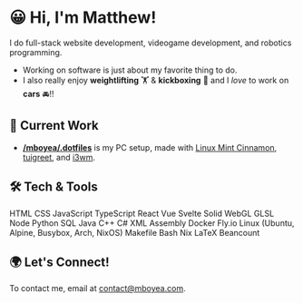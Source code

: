 # 😀 Hi, I'm Matthew!

I do full-stack website development, videogame development, and robotics programming.

- Working on software is just about my favorite thing to do.
- I also really enjoy **weightlifting** 🏋️ & **kickboxing** 🥊 and I *love* to work on **cars** 🚘!!
<!--
- I was born in 2004. I built my first computer in 2014. I started making software in 2017. I've been programming for work since 2019. I graduated with a Comp. Sci. degree in 2023.
-->
## 🔭 Current Work

- **[/mboyea/.dotfiles](https://github.com/mboyea/.dotfiles)** is my PC setup, made with [Linux Mint Cinnamon](https://linuxmint.com/), [tuigreet](https://github.com/apognu/tuigreet), and [i3wm](https://i3wm.org/).

<!--
- **[www.mboyea.com](https://www.mboyea.com)** is my portfolio website, made with PostgreSQL and SvelteKit.
  See the source code at [/mboyea/www-mboyea-com](https://github.com/mboyea/www-mboyea-com).
- **MDC (Markdown Converter)** is a piece of software I use to convert my Pandoc-Flavored Markdown notes into PDF documents.
  See the source code at [/mboyea/mdc](https://github.com/mboyea/mdc)
- **Lacuna** is my master template for making websites.
  It performs the role of a CMS like WordPress, but is much cheaper and more performant.
  See the source code at [/mboyea/lacuna](https://github.com/mboyea/lacuna).
- **Sometimes I take contracts** to build websites for small businesses.
  I don't advertise this because it's not very profitable.
-->

## 🛠 Tech & Tools

HTML
CSS
JavaScript
TypeScript
React
Vue
Svelte
Solid
WebGL
GLSL
Node
Python
SQL
Java
C++
C#
XML
Assembly
Docker
Fly.io
Linux (Ubuntu, Alpine, Busybox, Arch, NixOS)
Makefile
Bash
Nix
LaTeX
Beancount

## 🌍 Let's Connect!

To contact me, email at [contact@mboyea.com](mailto:contact@mboyea.com).
<!--
## ... Other Projects

- **Docs** is the public backup I have of my personal documents.
  This includes exciting things like recipes, resumes, and notes in Pandoc-Flavored Markdown from my personal life.
  It also contains my financial ledger written using beancount.
  Looking for my passwords? Sorry! I store those encrypted on a USB drive using KeePassXC.
  
  See the source code at [github.com/mboyea/docs](https://github.com/mboyea/docs)
- **NixFlyMC** is a Minecraft server compiled by Nix Package Manager and hosted by Fly.io.
  See the prototype at [/mboyea/nixflymc](https://github.com/mboyea/nixflymc)
  
  This project is on hold while I focus on securing suitable long-term employment.
- **LanCouch** is a VPN service targeted towards gamers who miss playing games like Diablo II that only support LAN multiplayer.
  See the prototype at [/mboyea/fly-vpn](https://github.com/mboyea/fly-vpn).
  
  This project is shelved until further notice.
- **Jotrift** is the name of my upcoming Markdown note storage software.
  My feature list for the MVP prototype is:
  
  - Files (Notes + Images) organized in a directory hierarchy
  - Notes stored in Pandoc-Flavored Markdown (.md) with YAML metadata headers in a SQL database
  - Images compressed to 5MB and stored in AWS S3 (image metadata and location will be linked to by the Postgres DB)
  - Users can securely login to their account to access their notes
  - Users can export (download) thier documents & images
  - Users can perform full text search over their notes (like Simplenote)
  
-->
